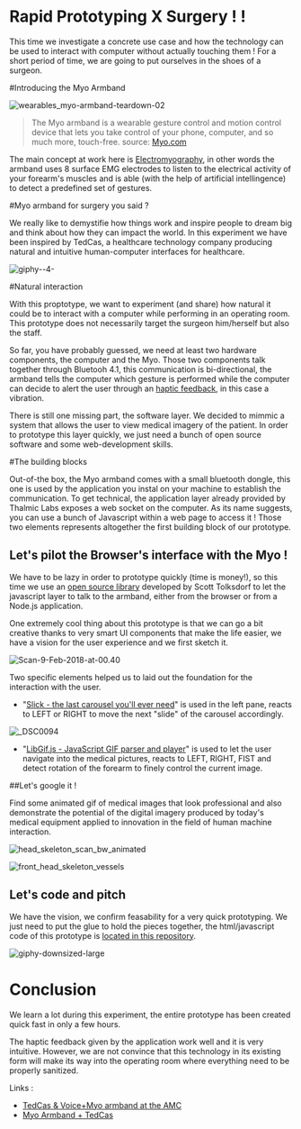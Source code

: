 # Rapid Prototyping X Surgery ! !

This time we investigate a concrete use case and how the technology can be used to interact with computer without actually touching them ! For a short period of time, we are going to put ourselves in the shoes of a surgeon.

#Introducing the Myo Armband 

![wearables_myo-armband-teardown-02](https://handson.io/content/images/2018/02/wearables_myo-armband-teardown-02.jpg)

> The Myo armband is a wearable gesture control and motion control device that lets you take control of your phone, computer, and so much more, touch-free. source: [Myo.com](https://www.myo.com)

The main concept at work here is [Electromyography](https://en.wikipedia.org/wiki/Electromyography), in other words the armband uses 8 surface EMG electrodes to listen to the electrical activity of your forearm's muscles and is able (with the help of artificial intellingence) to detect a predefined set of gestures.

#Myo armband for surgery you said ?

We really like to demystifie how things work and inspire people to dream big and think about how they can impact the world. In this experiment we have been inspired by TedCas, a healthcare technology company producing natural and intuitive human-computer interfaces for healthcare.

![giphy--4-](https://handson.io/content/images/2018/02/giphy--4-.gif)

#Natural interaction

With this proptotype, we want to experiment (and share) how natural it could be to interact with a computer while performing in an operating room. This prototype does not necessarily target the surgeon him/herself but also the staff.

So far, you have probably guessed, we need at least two hardware components, the computer and the Myo. Those two components talk together through Bluetooh 4.1, this communication is bi-directional, the armband tells the computer which gesture is performed while the computer can decide to alert the user through an [haptic feedback](https://en.wikipedia.org/wiki/Haptic_technology), in this case a vibration.

There is still one missing part, the software layer. We decided to mimmic a system that allows the user to view medical imagery of the patient. In order to prototype this layer quickly, we just need a bunch of open source software and some web-development skills.

#The building blocks



Out-of-the box, the Myo armband comes with a small bluetooth dongle, this one is used by the application you instal on your machine to establish the communication. To get technical, the application layer already provided by Thalmic Labs exposes a web socket on the computer. As its name suggests, you can use a bunch of Javascript within a web page to access it ! Those two elements represents altogether the first building block of our prototype.

## Let's pilot the Browser's interface with the Myo !

We have to be lazy in order to prototype quickly (time is money!), so this time we use an [open source library](https://github.com/stolksdorf/myo.js) developed by Scott Tolksdorf to let the javascript layer to talk to the armband, either from the browser or from a Node.js application.  

One extremely cool thing about this prototype is that we can go a bit creative thanks to very smart UI components that make the life easier, we have a vision for the user experience and we first sketch it.

![Scan-9-Feb-2018-at-00.40](https://handson.io/content/images/2018/02/Scan-9-Feb-2018-at-00.40.jpg)


Two specific elements helped us to laid out the foundation for the interaction with the user. 

* "[Slick - the last carousel you'll ever need](http://kenwheeler.github.io/slick/)" is used in the left pane, reacts to LEFT or RIGHT to move the next "slide" of the carousel accordingly.

![_DSC0094](https://handson.io/content/images/2018/02/_DSC0094.jpg)

* "[LibGif.js - JavaScript GIF parser and player](https://github.com/buzzfeed/libgif-js)" is used to let the user navigate into the medical pictures, reacts to LEFT, RIGHT, FIST and detect rotation of the forearm to finely control the current image.

##Let's google it !

Find some animated gif of medical images that look professional and also demonstrate the potential of the digital imagery produced by today's medical equipment applied to innovation in the field of human machine interaction. 

![head_skeleton_scan_bw_animated](https://handson.io/content/images/2018/02/head_skeleton_scan_bw_animated.gif)

![front_head_skeleton_vessels](https://handson.io/content/images/2018/02/front_head_skeleton_vessels.gif) 


## Let's code and pitch

We have the vision, we confirm feasability for a very quick prototyping. We just need to put the glue to hold the pieces together, the html/javascript code of this prototype is [located in this repository](https://github.com/handsonio/myo-armband-meets-surgery/tree/master).

![giphy-downsized-large](https://handson.io/content/images/2018/02/giphy-downsized-large.gif)

# Conclusion

We learn a lot during this experiment, the entire prototype has been created quick fast in only a few hours.

The haptic feedback given by the application work well and it is very intuitive. However, we are not convince that this technology in its existing form will make its way into the operating room where everything need to be properly sanitized.


Links : 
* [TedCas & Voice+Myo armband at the AMC](https://www.youtube.com/watch?v=HTSjslXzTmE)
* [Myo Armband + TedCas](https://www.youtube.com/watch?v=ngcVtQQ4V2Q)





